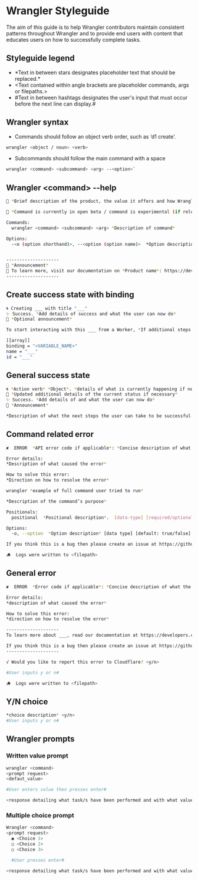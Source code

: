 # Wrangler Styleguide

The aim of this guide is to help Wrangler contributors maintain consistent patterns throughout Wrangler and to provide end users with content that educates users on how to successfully complete tasks.

## Styleguide legend

- \*Text in between stars designates placeholder text that should be replaced.\*
- \<Text contained within angle brackets are placeholder commands, args or filepaths.\>
- #Text in between hashtags designates the user's input that must occur before the next line can display.#

## Wrangler syntax

- Commands should follow an object verb order, such as ‘d1 create’.

```sh
wrangler <object / noun> <verb>
```

- Subcommands should follow the main command with a space

```sh
wrangler <command> <subcommand> <arg> --<option>`
```

## Wrangler \<command\> --help

```sh
🧮 *Brief description of the product, the value it offers and how Wrangler can interact with it*

🔧 *Command is currently in open beta / command is experimental (if relevant)*

Commands:
  wrangler <command> <subcommand> <arg> *Description of command*

Options:
  -<o (option shorthand)>, --<option (option name)>  *Option description* [*data_type*] [default: *true/false*]


--------------------
📣 *Announcement*
📃 To learn more, visit our documentation on *Product name*: https://developers.cloudflare.com/*productname*
--------------------

```

## Create success state with binding

```sh
🌀 Creating ___ with title "___"
✨ Success. *Add details of success and what the user can now do*
📣 *Optional announcement*

To start interacting with this ___ from a Worker, *If additional steps required, such as obtaining account ID from dash, add them here* \(then\) open your Worker’s config file and add the following binding configuration:

[[array]]
binding = "<VARIABLE_NAME>"
name = "___"
id = "___"
```

## General success state

```sh
🌀 *Action verb* *Object*. *details of what is currently happening if necessary*
🚧 *Updated additional details of the current status if necessary*
✨ Success. *Add details of and what the user can now do*
📣 *Announcement*

*Description of what the next steps the user can take to be successful. If there are predictable happy paths following a success state, make those paths clear to the user here.*
```

## Command related error

```sh
✘  ERROR  *API error code if applicable*: *Concise description of what the error is*:

Error details:
*Description of what caused the error*

How to solve this error:
*Direction on how to resolve the error*

wrangler *example of full command user tried to run*

*Description of the command’s purpose*

Positionals:
  positional  *Positional description*.  [data-type] [required/optional]

Options:
  -o, --option  *Option description* [data type] [default: true/false]

If you think this is a bug then please create an issue at https://github.com/cloudflare/workers-sdk/issues/new/choose

🪵  Logs were written to <filepath>

```

## General error

```sh
✘  ERROR  *Error code if applicable*: *Concise description of what the error is*

Error details:
*description of what caused the error*

How to solve this error:
*direction on how to resolve the error*

--------------------
To learn more about ___, read our documentation at https://developers.cloudflare.com/*productname*

If you think this is a bug then please create an issue at https://github.com/cloudflare/workers-sdk/issues/new/choose
--------------------

√ Would you like to report this error to Cloudflare? <y/n>

#User inputs y or n#

🪵  Logs were written to <filepath>

```

## Y/N choice

```sh
*choice description* <y/n>
#User inputs y or n#

```

## Wrangler prompts

### Written value prompt

```sh
wrangler <command>
<prompt request>
<defaut_value>

#User enters value then presses enter#

<response detailing what task/s have been performed and with what values where applicable OR continue to next prompt>
```

### Multiple choice prompt

```sh
Wrangler <command>
<prompt request>
  ◉ <Choice 1>
  ○ <Choice 2>
  ○ <Choice 3>

  #User presses enter#

<response detailing what task/s have been performed and with what values where applicable OR continue to next prompt>
```
